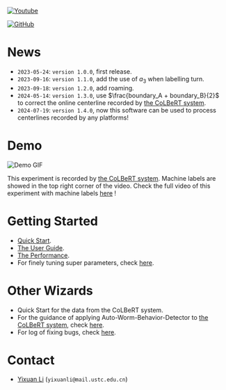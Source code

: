 [![Youtube](https://img.shields.io/badge/YouTube-Demo-red)](https://www.youtube.com/watch?v=Y0aR_9A48vo)

[![GitHub](https://img.shields.io/github/license/Wenlab/Machine_Label_of_Colbert)](https://github.com/Wenlab/Machine_Label_of_Colbert/blob/master/LICENSE)



# News

* `2023-05-24`: `version 1.0.0`, first release.
* `2023-09-16`: `version 1.1.0`, add the use of $a_3$ when labelling turn.
* `2023-09-18`: `version 1.2.0`, add roaming.
* `2024-05-14`: `version 1.3.0`, use $\frac{boundary_A + boundary_B}{2}$ to correct the online centerline recorded by [the CoLBeRT system](https://github.com/samuellab/mindcontrol).
* `2024-07-19`: `version 1.4.0`, now this software can be used to process centerlines recorded by any platforms!



# Demo

![Demo GIF](/markdown_figs/demo.gif)

This experiment is recorded by [the CoLBeRT system](https://github.com/samuellab/mindcontrol). Machine labels are showed in the top right corner of the video. Check the full video of this experiment with machine labels [here](https://www.youtube.com/watch?v=Y0aR_9A48vo) !



# Getting Started

* [Quick Start](https://www.youtube.com/watch?v=HINiEp6AwUg).
* [The User Guide](https://github.com/Wenlab/Auto-Worm-Behavior-Detector/tree/master/docs/User_Guide.md).
* [The Performance](https://github.com/Wenlab/Auto-Worm-Behavior-Detector/tree/master/docs/Performance.md).
* For finely tuning super parameters, check [here](https://github.com/Wenlab/Auto-Worm-Behavior-Detector/tree/master/docs/Super_Parameters.md).



# Other Wizards

* Quick Start for the data from the CoLBeRT system.
* For the guidance of applying Auto-Worm-Behavior-Detector to [the CoLBeRT system](https://github.com/samuellab/mindcontrol), check [here](https://github.com/Wenlab/Auto-Worm-Behavior-Detector/tree/master/docs/README_for_Colbert.md).
* For log of fixing bugs, check [here](https://github.com/Wenlab/Auto-Worm-Behavior-Detector/tree/master/docs/log_of_fixing_bug).



# Contact

* [Yixuan Li](https://github.com/Physics-Lee) (`yixuanli@mail.ustc.edu.cn`)
